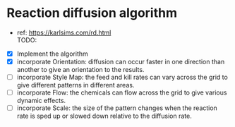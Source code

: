# Reaction diffusion algorithm
- ref: https://karlsims.com/rd.html <br/>
  TODO:
- [x] Implement the algorithm
- [x] incorporate Orientation: diffusion can occur faster in one direction than another to give an orientation to the results.
- [ ] incorporate Style Map: the feed and kill rates can vary across the grid to give different patterns in different areas.
- [ ] incorporate Flow: the chemicals can flow across the grid to give various dynamic effects.
- [ ] incorporate Scale: the size of the pattern changes when the reaction rate is sped up or slowed down relative to the diffusion rate.
